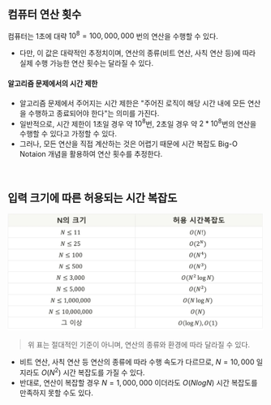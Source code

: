 ## 컴퓨터 연산 횟수

컴퓨터는 1초에 대략 $10^{8} = 100,000,000$ 번의 연산을 수행할 수 있다.

- 다만, 이 값은 대략적인 추정치이며, 연산의 종류(비트 연산, 사칙 연산 등)에 따라 실제 수행 가능한 연산 횟수는 달라질 수 있다.

#### 알고리즘 문제에서의 시간 제한

- 알고리즘 문제에서 주어지는 시간 제한은 "주어진 로직이 해당 시간 내에 모든 연산을 수행하고 종료되어야 한다"는 의미를 가진다.
- 일반적으로, 시간 제한이 1초일 경우 약 $10^{8}$번, 2초일 경우 약 $2 * 10^{8}$번의 연산을 수행할 수 있다고 가정할 수 있다.
- 그러나, 모든 연산을 직접 계산하는 것은 어렵기 때문에 시간 복잡도 Big-O Notaion 개념을 활용하여 연산 횟수를 추정한다.

<br />

## 입력 크기에 따른 허용되는 시간 복잡도

<img src="/assets/images/tips/etc/input_size.webp" alt="입력 크기에 따른 허용되는 시간 복잡도" width="572px" />

> 위 표는 절대적인 기준이 아니며, 연산의 종류와 환경에 따라 달라질 수 있다.

- 비트 연산, 사칙 연산 등 연산의 종류에 따라 수행 속도가 다르므로, $N = 10,000$ 일지라도 $O(N^{2})$ 시간 복잡도를 가질 수 있다.
- 반대로, 연산이 복잡할 경우 $N = 1,000,000$ 이더라도 $O(N log N)$ 시간 복잡도를 만족하지 못할 수도 있다.
